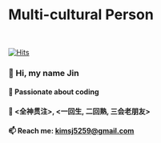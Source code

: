 # Multi-cultural Person
</br>

[![Hits](https://hits.seeyoufarm.com/api/count/incr/badge.svg?url=https%3A%2F%2Fgithub.com%2Fkimsj5259&count_bg=%2379C83D&title_bg=%23555555&icon=&icon_color=%23E7E7E7&title=hits&edge_flat=false)](https://hits.seeyoufarm.com)
</br>
### 👋 Hi, my name Jin

#### 🔭 Passionate about coding

#### 🌱 <全神贯注>, <一回生, 二回熟, 三会老朋友>

#### 📫 Reach me: kimsj5259@gmail.com



<!-- 
- 🔭 I’m currently working at crypto currency exchange company.
- 🌱 I’m highy interested in blockchain technology related WEB3.
- 👯 I’m proficient in python & django regard with all background of backend development.
- 🤔 I've been through huge scale of project such as Travel Rules(transaction among crypto exchanges), AML(anti-money-laudering), and Starbucks 
- 💬 Feel free to ask me about personal background & programming skills.
- 📫 How to reach me: kimsj5259@gmail.com
-->
